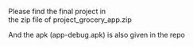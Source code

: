 Please find the final project in <br>the zip file of project_grocery_app.zip

And the apk (app-debug.apk) is also given in the repo
